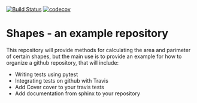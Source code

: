[![Build Status](https://travis-ci.org/camizanette/shapes.svg?branch=master)](https://travis-ci.org/camizanette/shapes)
[![codecov](https://codecov.io/gh/camizanette/shapes/branch/master/graph/badge.svg)](https://codecov.io/gh/camizanette/shapes)

# Shapes - an example repository

This repository will provide methods for calculating the area and parimeter of certain shapes, but the main use
is to provide an example for how to organize a github repository, that will include:

* Writing tests using pytest
* Integrating tests on github with Travis
* Add Cover cover to your travis tests
* Add documentation from sphinx to your repository


